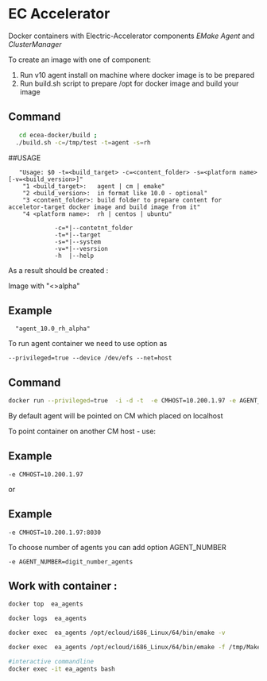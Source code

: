 
# EC Accelerator
Docker containers with Electric-Accelerator components
  *EMake*  *Agent* and *ClusterManager*
  
To create an image with one of component:

1. Run v10 agent install on machine where docker image is to be prepared
2. Run build.sh script to prepare /opt for docker image and build your image 

## Command
```bash
   cd ecea-docker/build ;
  ./build.sh -c=/tmp/test -t=agent -s=rh
```



##USAGE
```
   "Usage: $0 -t=<build_target> -c=<content_folder> -s=<platform name> [-v=<build_version>]"
    "1 <build_target>:   agent | cm | emake"
    "2 <build_version>:  in format like 10.0 - optional"
    "3 <content_folder>: build folder to prepare content for acceletor-target docker image and build image from it"
    "4 <platform name>:  rh | centos | ubuntu" 

             -c=*|--contetnt_folder
             -t=*|--target
             -s=*|--system
             -v=*|--vesrsion
             -h  |--help
```
As a result should be created :

Image with "<name of component>_<build version>_<>alpha"

## Example

```
  "agent_10.0_rh_alpha"
```

To run agent container we need to use option as 
```
--privileged=true --device /dev/efs --net=host
```

## Command

```bash
docker run --privileged=true  -i -d -t  -e CMHOST=10.200.1.97 -e AGENT_NUMBER=8  --device /dev/efs --net=host --name=ec_agent  agent_10.0_rh_alpha
```

By default agent will be pointed on CM which placed on localhost 

To point container on another CM host - use:

## Example

```
-e CMHOST=10.200.1.97
```
or 

## Example

```
-e CMHOST=10.200.1.97:8030
```
To choose number of agents you can add option AGENT_NUMBER 

```
-e AGENT_NUMBER=digit_number_agents
```

## Work with container :

```bash
docker top  ea_agents
```
```bash
docker logs  ea_agents
```

```bash
docker exec  ea_agents /opt/ecloud/i686_Linux/64/bin/emake -v
```
```bash
docker exec  ea_agents /opt/ecloud/i686_Linux/64/bin/emake -f /tmp/Makefile
```

```bash
#interactive commandline
docker exec -it ea_agents bash
```


